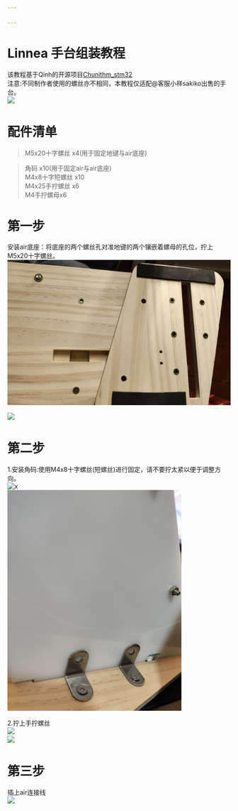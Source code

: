 ```yaml
---

---
```

<h1 id="linnea-手台组装教程">Linnea 手台组装教程</h1>
<p>该教程基于Qinh的开源项目<a href="https://github.com/QHPaeek/Chunithm_Stm32">Chunithm_stm32</a><br>
注意:不同制作者使用的螺丝亦不相同，本教程仅适配@客服小祥sakiko出售的手台。<br>
<img src="https://img.picui.cn/free/2025/02/16/67b1c8639a277.jpg"></p>
<h1 id="配件清单">配件清单</h1>
<blockquote>
<p>M5x20十字螺丝 x4(用于固定地键与air底座)</p>
</blockquote>
<blockquote>
<p>角码 x10(用于固定air与air底座)<br>
M4x8十字短螺丝 x10<br>
M4x25手拧螺丝 x6<br>
M4手拧螺母x6</p>
</blockquote>
<h1 id="第一步">第一步</h1>
<p>安装air底座：将底座的两个螺丝孔对准地键的两个镶嵌着螺母的孔位，拧上M5x20十字螺丝。<br>
<img src="https://github.com/gsrrison/Linnea_Installationtutorial/blob/master/pic/2.png" ></p>
<img src="https://github.com/gsrrison/Linnea_Installationtutorial/blob/master/pic/3.jpg" "></p>
<h1 id="第二步">第二步</h1>
<p>1.安装角码:使用M4x8十字螺丝(短螺丝)进行固定，请不要拧太紧以便于调整方向。<br>
<img src="https://img.picui.cn/free/2025/02/16/67b1cd07bc218.jpg" alt="x"><br>
<img src="https://github.com/gsrrison/Linnea_Installationtutorial/blob/master/pic/4.png" ></p>
<p>2.拧上手拧螺丝<br>
<img src="https://img.picui.cn/free/2025/02/16/67b1cdd873a5a.jpg" ><br>
<img src="https://img.picui.cn/free/2025/02/16/67b1cddf6dadc.jpg"></p>
<h1 id="第三步">第三步</h1>
<p>插上air连接线<br>
<img src="https://img.picui.cn/free/2025/02/16/67b1ce11d01eb.jpg"></p>


